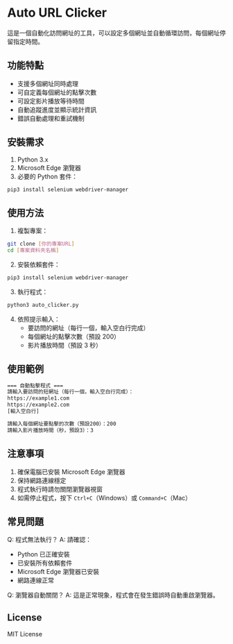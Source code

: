 # Auto URL Clicker

這是一個自動化訪問網址的工具，可以設定多個網址並自動循環訪問，每個網址停留指定時間。

## 功能特點

- 支援多個網址同時處理
- 可自定義每個網址的點擊次數
- 可設定影片播放等待時間
- 自動追蹤進度並顯示統計資訊
- 錯誤自動處理和重試機制

## 安裝需求

1. Python 3.x
2. Microsoft Edge 瀏覽器
3. 必要的 Python 套件：
```bash
pip3 install selenium webdriver-manager
```

## 使用方法

1. 複製專案：
```bash
git clone [你的專案URL]
cd [專案資料夾名稱]
```

2. 安裝依賴套件：
```bash
pip3 install selenium webdriver-manager
```

3. 執行程式：
```bash
python3 auto_clicker.py
```

4. 依照提示輸入：
   - 要訪問的網址（每行一個，輸入空白行完成）
   - 每個網址的點擊次數（預設 200）
   - 影片播放時間（預設 3 秒）

## 使用範例

```bash
=== 自動點擊程式 ===
請輸入要訪問的短網址（每行一個，輸入空白行完成）：
https://example1.com
https://example2.com
[輸入空白行]

請輸入每個網址要點擊的次數（預設200）：200
請輸入影片播放時間（秒，預設3）：3
```

## 注意事項

1. 確保電腦已安裝 Microsoft Edge 瀏覽器
2. 保持網路連線穩定
3. 程式執行時請勿關閉瀏覽器視窗
4. 如需停止程式，按下 `Ctrl+C`（Windows）或 `Command+C`（Mac）

## 常見問題

Q: 程式無法執行？
A: 請確認：
- Python 已正確安裝
- 已安裝所有依賴套件
- Microsoft Edge 瀏覽器已安裝
- 網路連線正常

Q: 瀏覽器自動關閉？
A: 這是正常現象，程式會在發生錯誤時自動重啟瀏覽器。

## License

MIT License
